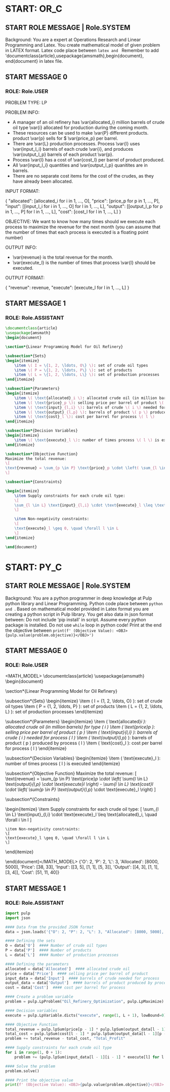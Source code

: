 # START: OR_C 
## START ROLE MESSAGE | Role.SYSTEM 
Background: You are a expert at Operations Research and Linear Programming and Latex. You create mathematical model of given problem in LATEX format. Latex code place between ```latex and ``` Remember to add 'documentclass{article},usepackage{amsmath},begin{document}, end{document} in latex file. 
## START MESSAGE 0 
### ROLE: Role.USER
<DESCRIPTION>
PROBLEM TYPE: LP

PROBLEM INFO: 

- A manager of an oil refinery has \var{allocated_i} million barrels of crude oil type \var{i} allocated for production during the coming month. 
- These resources can be used to make \var{P} different products. product \var{p} sells for $ \var{price_p} per barrel.
- There are \var{L} production processes. Process \var{l} uses \var{input_l_i} barrels of each crude \var{i}, and produces \var{output_l_p} barrels of each product \var{p}. 
- Process \var{l} has a cost of \var{cost_l} per barrel of product produced.
- All \var{input_l_i} quantities and \var{output_l_p} quanitites are in barrels. 
- There are no separate cost items for the cost of the crudes, as they have already been allocated.

INPUT FORMAT: 

{
    "allocated": [allocated_i for i in 1, ..., O],
    "price": [price_p for p in 1, ..., P],
    "input": [[input_l_i for i in 1, ..., O] for l in 1, ..., L],
    "output": [[output_l_p for p in 1, ..., P] for l in 1, ..., L],
    "cost": [cost_l for l in 1, ..., L]
}

OBJECTIVE: We want to know how many times should we execute each process to maximize the revenue for the next month (you can assume that the number of times that each process is executed is a floating point number)

OUTPUT INFO:

- \var{revenue} is the total revenue for the month.
- \var{execute_l} is the number of times that process \var{l} should be executed.

OUTPUT FORMAT:

{
    "revenue": revenue,
    "execute": [execute_l for l in 1, ..., L]
}

</DESCRIPTION>


## START MESSAGE 1 
### ROLE: Role.ASSISTANT
```latex
\documentclass{article}
\usepackage{amsmath}
\begin{document}

\section*{Linear Programming Model for Oil Refinery}

\subsection*{Sets}
\begin{itemize}
    \item \( I = \{1, 2, \ldots, O\} \): set of crude oil types
    \item \( P = \{1, 2, \ldots, P\} \): set of products
    \item \( L = \{1, 2, \ldots, L\} \): set of production processes
\end{itemize}

\subsection*{Parameters}
\begin{itemize}
    \item \( \text{allocated}_i \): allocated crude oil (in million barrels) for type \( i \)
    \item \( \text{price}_p \): selling price per barrel of product \( p \)
    \item \( \text{input}_{l,i} \): barrels of crude \( i \) needed for process \( l \)
    \item \( \text{output}_{l,p} \): barrels of product \( p \) produced by process \( l \)
    \item \( \text{cost}_l \): cost per barrel for process \( l \)
\end{itemize}

\subsection*{Decision Variables}
\begin{itemize}
    \item \( \text{execute}_l \): number of times process \( l \) is executed
\end{itemize}

\subsection*{Objective Function}
Maximize the total revenue:
\[
\text{revenue} = \sum_{p \in P} \text{price}_p \cdot \left( \sum_{l \in L} \text{output}_{l,p} \cdot \text{execute}_l \right) - \sum_{l \in L} \text{cost}_l \cdot \left( \sum_{p \in P} \text{output}_{l,p} \cdot \text{execute}_l \right)
\]

\subsection*{Constraints}

\begin{itemize}
    \item Supply constraints for each crude oil type:
    \[
    \sum_{l \in L} \text{input}_{l,i} \cdot \text{execute}_l \leq \text{allocated}_i, \quad \forall i \in I
    \]

    \item Non-negativity constraints:
    \[
    \text{execute}_l \geq 0, \quad \forall l \in L
    \]
\end{itemize}

\end{document}
```

# START: PY_C 
## START ROLE MESSAGE | Role.SYSTEM 
Background: You are a python programmer in deep knowledge at Pulp python library and Linear Programming. Python code place between ```python and ```. Based on mathematical model provided in Latex format you are creating a python script in Pulp library. You get also data in json format between: <DATA></DATA> Do not include 'pip install' in script. Assume every python package is installed. Do not use `while` loop in python code! Print at the end the objective between <OBJ></OBJ> `print(f' (Objective Value): <OBJ>{pulp.value(problem.objective)}</OBJ>')` 
## START MESSAGE 0 
### ROLE: Role.USER
<MATH_MODEL>
\documentclass{article}
\usepackage{amsmath}
\begin{document}

\section*{Linear Programming Model for Oil Refinery}

\subsection*{Sets}
\begin{itemize}
    \item \( I = \{1, 2, \ldots, O\} \): set of crude oil types
    \item \( P = \{1, 2, \ldots, P\} \): set of products
    \item \( L = \{1, 2, \ldots, L\} \): set of production processes
\end{itemize}

\subsection*{Parameters}
\begin{itemize}
    \item \( \text{allocated}_i \): allocated crude oil (in million barrels) for type \( i \)
    \item \( \text{price}_p \): selling price per barrel of product \( p \)
    \item \( \text{input}_{l,i} \): barrels of crude \( i \) needed for process \( l \)
    \item \( \text{output}_{l,p} \): barrels of product \( p \) produced by process \( l \)
    \item \( \text{cost}_l \): cost per barrel for process \( l \)
\end{itemize}

\subsection*{Decision Variables}
\begin{itemize}
    \item \( \text{execute}_l \): number of times process \( l \) is executed
\end{itemize}

\subsection*{Objective Function}
Maximize the total revenue:
\[
\text{revenue} = \sum_{p \in P} \text{price}_p \cdot \left( \sum_{l \in L} \text{output}_{l,p} \cdot \text{execute}_l \right) - \sum_{l \in L} \text{cost}_l \cdot \left( \sum_{p \in P} \text{output}_{l,p} \cdot \text{execute}_l \right)
\]

\subsection*{Constraints}

\begin{itemize}
    \item Supply constraints for each crude oil type:
    \[
    \sum_{l \in L} \text{input}_{l,i} \cdot \text{execute}_l \leq \text{allocated}_i, \quad \forall i \in I
    \]

    \item Non-negativity constraints:
    \[
    \text{execute}_l \geq 0, \quad \forall l \in L
    \]
\end{itemize}

\end{document}</MATH_MODEL>
<DATA>
{'O': 2, 'P': 2, 'L': 3, 'Allocated': [8000, 5000], 'Price': [38, 33], 'Input': [[3, 5], [1, 1], [5, 3]], 'Output': [[4, 3], [1, 1], [3, 4]], 'Cost': [51, 11, 40]}</DATA>


## START MESSAGE 1 
### ROLE: Role.ASSISTANT
```python
import pulp
import json

#### Data from the provided JSON format
data = json.loads('{"O": 2, "P": 2, "L": 3, "Allocated": [8000, 5000], "Price": [38, 33], "Input": [[3, 5], [1, 1], [5, 3]], "Output": [[4, 3], [1, 1], [3, 4]], "Cost": [51, 11, 40]}')

#### Defining the sets
O = data['O']  #### Number of crude oil types
P = data['P']  #### Number of products
L = data['L']  #### Number of production processes

#### Defining the parameters
allocated = data['Allocated']  #### allocated crude oil
price = data['Price']  #### selling price per barrel of product
input_data = data['Input']  #### barrels of crude needed for process
output_data = data['Output']  #### barrels of product produced by process
cost = data['Cost']  #### cost per barrel for process

#### Create a problem variable
problem = pulp.LpProblem("Oil_Refinery_Optimization", pulp.LpMaximize)

#### Decision variables
execute = pulp.LpVariable.dicts("execute", range(1, L + 1), lowBound=0)

#### Objective Function
total_revenue = pulp.lpSum(price[p - 1] * pulp.lpSum(output_data[l - 1][p - 1] * execute[l] for l in range(1, L + 1)) for p in range(1, P + 1))
total_cost = pulp.lpSum(cost[l - 1] * pulp.lpSum(output_data[l - 1][p - 1] * execute[l] for p in range(1, P + 1)) for l in range(1, L + 1))
problem += total_revenue - total_cost, "Total_Profit"

#### Supply constraints for each crude oil type
for i in range(1, O + 1):
    problem += (pulp.lpSum(input_data[l - 1][i - 1] * execute[l] for l in range(1, L + 1)) <= allocated[i - 1]), f"Supply_Constraint_{i}"

#### Solve the problem
problem.solve()

#### Print the objective value
print(f' (Objective Value): <OBJ>{pulp.value(problem.objective)}</OBJ>')
```

